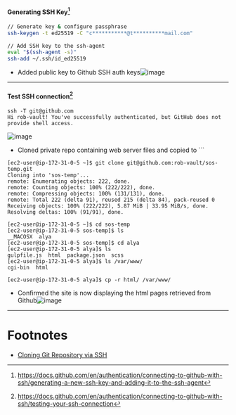 #### Generating SSH Key[^1]
```bash
// Generate key & configure passphrase
ssh-keygen -t ed25519 -C "c***********@t**********mail.com"

// Add SSH key to the ssh-agent
eval "$(ssh-agent -s)"
ssh-add ~/.ssh/id_ed25519
```

- Added public key to Github SSH auth keys![image](https://github.com/rob-vault/homelab/assets/14255092/b78b80eb-8e2f-4484-a27a-13395754184c)

---
#### Test SSH connection[^2]
```
ssh -T git@github.com
Hi rob-vault! You've successfully authenticated, but GitHub does not provide shell access.
```
![image](https://github.com/rob-vault/homelab/assets/14255092/b3c3a82d-5ab9-4ca3-8c9c-3e57fb49c098)


- Cloned private repo containing web server files and copied to ```
```shell
[ec2-user@ip-172-31-0-5 ~]$ git clone git@github.com:rob-vault/sos-temp.git
Cloning into 'sos-temp'...
remote: Enumerating objects: 222, done.
remote: Counting objects: 100% (222/222), done.
remote: Compressing objects: 100% (131/131), done.
remote: Total 222 (delta 91), reused 215 (delta 84), pack-reused 0
Receiving objects: 100% (222/222), 5.87 MiB | 33.95 MiB/s, done.
Resolving deltas: 100% (91/91), done.

[ec2-user@ip-172-31-0-5 ~]$ cd sos-temp
[ec2-user@ip-172-31-0-5 sos-temp]$ ls
__MACOSX  alya
[ec2-user@ip-172-31-0-5 sos-temp]$ cd alya
[ec2-user@ip-172-31-0-5 alya]$ ls
gulpfile.js  html  package.json  scss
[ec2-user@ip-172-31-0-5 alya]$ ls /var/www/
cgi-bin  html

[ec2-user@ip-172-31-0-5 alya]$ cp -r html/ /var/www/
```

- Confirmed the site is now displaying the html pages retrieved from Github![image](https://github.com/rob-vault/homelab/assets/14255092/4d79b374-bfb3-44ee-aa58-23d4643bb002)


---
# Footnotes

[^1]: https://docs.github.com/en/authentication/connecting-to-github-with-ssh/generating-a-new-ssh-key-and-adding-it-to-the-ssh-agent
[^2]: https://docs.github.com/en/authentication/connecting-to-github-with-ssh/testing-your-ssh-connection

- [Cloning Git Repository via SSH](https://phoenixnap.com/kb/git-clone-ssh)
